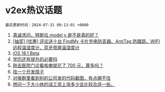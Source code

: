# v2ex热议话题

`最后更新时间：2024-07-31 00:13:01 +0800`

1. [真诚求问，特斯拉 model y 是不是真的好？](https://www.v2ex.com/t/1061134)
1. [[抽奖] [优惠] 评论送十台 FindMy 卡片充电防丢器、AntiTag 防跟踪、WIFI 远程温湿度计、蓝牙带屏温湿度计](https://www.v2ex.com/t/1061188)
1. [iOS 18.1 Beta](https://www.v2ex.com/t/1061034)
1. [学历还有提升的必要吗](https://www.v2ex.com/t/1061045)
1. [刚去医院门诊看咳嗽就花了 700 元，算多吗？](https://www.v2ex.com/t/1061227)
1. [找一个开发搭子](https://www.v2ex.com/t/1061094)
1. [对接群里看到别的公司发的代码截图，有点绷不住](https://www.v2ex.com/t/1061237)
1. [想问一下大小休的话工资上涨多少会比较合适一些。](https://www.v2ex.com/t/1061056)


